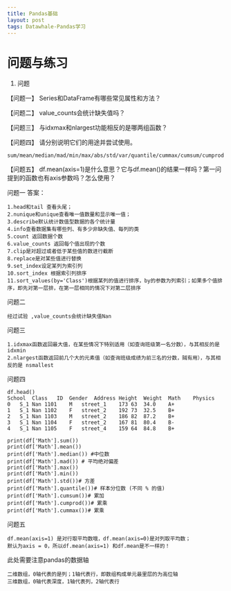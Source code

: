 ```yaml
---
title: Pandas基础
layout: post
tags: Datawhale-Pandas学习
---
```

# 问题与练习

1. 问题

【问题一】 Series和DataFrame有哪些常见属性和方法？

【问题二】 value_counts会统计缺失值吗？

【问题三】 与idxmax和nlargest功能相反的是哪两组函数？

【问题四】 请分别说明它们的用途并尝试使用。

    sum/mean/median/mad/min/max/abs/std/var/quantile/cummax/cumsum/cumprod

【问题五】 df.mean(axis=1)是什么意思？它与df.mean()的结果一样吗？第一问提到的函数也有axis参数吗？怎么使用？


问题一
答案：

    1.head和tail 查看头尾；
    2.nunique和unique查看唯一值数量和显示唯一值；
    3.describe默认统计数值型数据的各个统计量
    4.info查看数据集有哪些列、有多少非缺失值、每列的类
    5.count 返回数据个数
    6.value_counts 返回每个值出现的个数
    7.clip是对超过或者低于某些值的数进行截断
    8.replace是对某些值进行替换
    9.set_index设定某列为索引列
    10.sort_index 根据索引列排序
    11.sort_values(by='Class')根据某列的值进行排序，by的参数为列索引；如果多个值排序，即先对第一层排，在第一层相同的情况下对第二层排序


问题二

    经过试验 ,value_counts会统计缺失值Nan
    
问题三

    1.idxmax函数返回最大值，在某些情况下特别适用（如查询班级第一名分数），与其相反的是 idxmin
    2.nlargest函数返回前几个大的元素值（如查询班级成绩为前三名的分数，贼有用），与其相反的是 nsmallest
问题四

    df.head()
    School	Class	ID	Gender	Address	Height	Weight	Math	Physics
    0	S_1	Nan	1101	M	street_1	173	63	34.0	A+
    1	S_1	Nan	1102	F	street_2	192	73	32.5	B+
    2	S_1	Nan	1103	M	street_2	186	82	87.2	B+
    3	S_1	Nan	1104	F	street_2	167	81	80.4	B-
    4	S_1	Nan	1105	F	street_4	159	64	84.8	B+

    print(df['Math'].sum())
    print(df['Math'].mean())
    print(df['Math'].median()) #中位数
    print(df['Math'].mad()) # 平均绝对偏差
    print(df['Math'].max()) 
    print(df['Math'].min()) 
    print(df['Math'].std())# 方差
    print(df['Math'].quantile())# 样本分位数 (不同 % 的值)
    print(df['Math'].cumsum())# 累加
    print(df['Math'].cumprod())# 累乘
    print(df['Math'].cummax())# 累乘

问题五

    df.mean(axis=1) 是对行取平均数哦，df.mean(axis=0)是对列取平均数；
    默认为axis = 0，所以df.mean(axis=1) 和df.mean是不一样的！

此处需要注意pandas的数据轴

    二维数组，0轴代表的是列；1轴代表行，即数组构成单元最里层的为高位轴
    三维数组，0轴代表深度，1轴代表列，2轴代表行